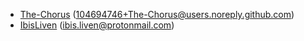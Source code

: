 - [The-Chorus](https://github.com/The-Chorus)
([104694746+The-Chorus@users.noreply.github.com](mailto://104694746+The-Chorus@users.noreply.github.com))
- [IbisLiven](https://github.com/IbisLiven)
([ibis.liven@protonmail.com](mailto://ibis.liven@protonmail.com))